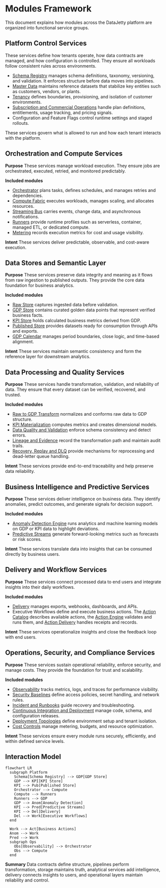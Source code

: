 # Modules Framework

This document explains how modules across the DataJetty platform are organized into functional service groups. 

## Platform Control Services

These services define how tenants operate, how data contracts are managed, and how configuration is controlled. 
They ensure all workloads follow consistent rules across environments.

* [Schema Registry](modules/schema-registry/index.md) manages schema definitions, taxonomy, versioning, and validation. It enforces structure before data moves into pipelines.
* [Master Data](modules/master/index.md) maintains reference datasets that stabilize key entities such as customers, vendors, or plants.
* [Tenancy](modules/tenancy/tenancy-overview.md) defines boundaries, provisioning, and isolation of customer environments.
* [Subscription and Commercial Operations](modules/commercial-ops/index.md) handle plan definitions, entitlements, usage tracking, and pricing signals.
* Configuration and Feature Flags control runtime settings and staged rollouts.

These services govern what is allowed to run and how each tenant interacts with the platform.

## Orchestration and Compute Services

**Purpose**
These services manage workload execution. They ensure jobs are orchestrated, executed, retried, and monitored predictably.

**Included modules**

* [Orchestrator](modules/runtime/orchestrator/index.md) plans tasks, defines schedules, and manages retries and dependencies.
* [Compute Fabric](modules/runtime/compute-fabric/index.md) executes workloads, manages scaling, and allocates resources.
* [Streaming Bus](modules/runtime/streaming-bus/index.md) carries events, change data, and asynchronous notifications.
* [Runners](modules/runners/index.md) provide runtime profiles such as serverless, container, managed ETL, or dedicated compute.
* [Metering](modules/runtime/metering/index.md) records execution metrics for cost and usage visibility.

**Intent**
These services deliver predictable, observable, and cost-aware execution.

## Data Stores and Semantic Layer

**Purpose**
These services preserve data integrity and meaning as it flows from raw ingestion to published outputs. They provide the core data foundation for business analytics.

**Included modules**

* [Raw Store](modules/storage/raw-store/index.md) captures ingested data before validation.
* [GDP Store](modules/storage/gdp-store/index.md) contains curated golden data points that represent verified business facts.
* [KPI Store](modules/storage/kpi-store/index.md) holds calculated business metrics derived from GDP.
* [Published Store](modules/storage/published-store/index.md) provides datasets ready for consumption through APIs and exports.
* [GDP Calendar](modules/storage/gdp-calendar/index.md) manages period boundaries, close logic, and time-based alignment.

**Intent**
These services maintain semantic consistency and form the reference layer for downstream analytics.

## Data Processing and Quality Services

**Purpose**
These services handle transformation, validation, and reliability of data. They ensure that every dataset can be verified, recovered, and trusted.

**Included modules**

* [Raw to GDP Transform](pipelines/04-gdp-transform.md) normalizes and conforms raw data to GDP structure.
* [KPI Materialization](pipelines/05-kpi-materialization.md) computes metrics and creates dimensional models.
* [Data Quality and Validation](pipelines/07-data-quality-and-validation.md) enforce schema consistency and detect errors.
* [Lineage and Evidence](pipelines/08-lineage-and-evidence.md) record the transformation path and maintain audit trails.
* [Recovery, Replay and DLQ](pipelines/10-recovery-replay-and-dlq.md) provide mechanisms for reprocessing and dead-letter queue handling.

**Intent**
These services provide end-to-end traceability and help preserve data reliability.

## Business Intelligence and Predictive Services

**Purpose**
These services deliver intelligence on business data. They identify anomalies, predict outcomes, and generate signals for decision support.

**Included modules**

* [Anomaly Detection Engine](modules/anomaly-detection/overview.md) runs analytics and machine learning models on GDP or KPI data to highlight deviations.
* [Predictive Streams](modules/forecast/predictive-streams-overview.md) generate forward-looking metrics such as forecasts or risk scores.

**Intent**
These services translate data into insights that can be consumed directly by business users.

## Delivery and Workflow Services

**Purpose**
These services connect processed data to end users and integrate insights into their daily workflows.

**Included modules**

* [Delivery](modules/delivery/index.md) manages exports, webhooks, dashboards, and APIs.
* Executive Workflows define and execute business actions. The [Action Catalog](modules/action/action-catalog/index.md) describes available actions, the [Action Engine](modules/action/action-engine/index.md) validates and runs them, and [Action Delivery](modules/action/action-delivery/index.md) handles receipts and records.

**Intent**
These services operationalize insights and close the feedback loop with end users.

## Operations, Security, and Compliance Services

**Purpose**
These services sustain operational reliability, enforce security, and manage costs. They provide the foundation for trust and scalability.

**Included modules**

* [Observability](infrastructure/monitoring-slos.md) tracks metrics, logs, and traces for performance visibility.
* [Security Baselines](infrastructure/security-baselines.md) define access policies, secret handling, and network rules.
* [Incident and Runbooks](engineering/runbooks/index.md) guide recovery and troubleshooting.
* [Continuous Integration and Deployment](infrastructure/ci-cd.md) manage code, schema, and configuration releases.
* [Deployment Topologies](infrastructure/deployment-topologies.md) define environment setup and tenant isolation.
* [Cost Controls](user-stories/05b-housekeeping-cost-controls.md) manage metering, budgets, and resource optimization.

**Intent**
These services ensure every module runs securely, efficiently, and within defined service levels.

## Interaction Model

```mermaid
flowchart LR
  subgraph Platform
    Schema[Schema Registry] --> GDP[GDP Store]
    GDP --> KPI[KPI Store]
    KPI --> Pub[Published Store]
    Orchestrator --> Compute
    Compute --> Runners
    Runners --> GDP
    GDP --> Anom[Anomaly Detection]
    KPI --> Pred[Predictive Streams]
    KPI --> Del[Delivery]
    Del --> Work[Executive Workflows]
  end

  Work --> Act[Business Actions]
  Anom --> Work
  Pred --> Work
  subgraph Ops
    Obs[Observability] --> Orchestrator
    Obs --> Compute
  end
```

**Summary**
Data contracts define structure, pipelines perform transformation, storage maintains truth, analytical services add intelligence, delivery connects insights to users, and operational layers maintain reliability and control.
